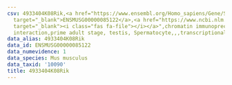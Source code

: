 ```yaml
---
csv: 4933404K08Rik,<a href="https://www.ensembl.org/Homo_sapiens/Gene/Summary?db=core;g=ENSMUSG00000085122"
  target="_blank">ENSMUSG00000085122</a>,<a href="https://www.ncbi.nlm.nih.gov/pubmed/25450459"
  target="_blank"><i class="fas fa-file"></i></a>",chromatin immunoprecipitation assay,direct
  interaction,prime adult stage, testis, Spermatocyte,,,transcriptional regulation,
data_alias: 4933404K08Rik
data_id: ENSMUSG00000085122
data_numevidence: 1
data_species: Mus musculus
data_taxid: '10090'
title: 4933404K08Rik
---
```


